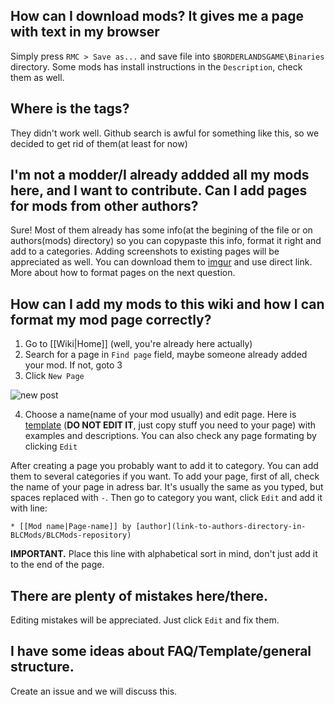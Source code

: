 ## How can I download mods? It gives me a page with text in my browser
Simply press `RMC > Save as...` and save file into `$BORDERLANDSGAME\Binaries` directory. Some mods has install instructions in the `Description`, check them as well.

## Where is the tags?
They didn't work well. Github search is awful for something like this, so we decided to get rid of them(at least for now)

## I'm not a modder/I already addded all my mods here, and I want to contribute. Can I add pages for mods from other authors?
Sure! Most of them already has some info(at the begining of the file or on authors(mods) directory) so you can copypaste this info, format it right and add to a categories. Adding screenshots to existing pages will be appreciated as well. You can download them to [imgur](https://imgur.com/) and use direct link. More about how to format pages on the next question.

## How can I add my mods to this wiki and how I can format my mod page correctly?
1. Go to [[Wiki|Home]] (well, you're already here actually)
2. Search for a page in `Find page` field, maybe someone already added your mod. If not, goto 3
3. Click `New Page`

![new post](https://i.imgur.com/puvhVrB.png)

4. Choose a name(name of your mod usually) and edit page. Here is [template](https://github.com/bugworm/Categories/wiki/TEMPLATE/_edit) (**DO NOT EDIT IT**, just copy stuff you need to your page) with examples and descriptions. You can also check any page formating by clicking `Edit`

After creating a page you probably want to add it to category. You can add them to several categories if you want. To add your page, first of all, check the name of your page in adress bar. It's usually the same as you typed, but spaces replaced with `-`. Then go to category you want, click `Edit` and add it with line:

`* [[Mod name|Page-name]] by [author](link-to-authors-directory-in-BLCMods/BLCMods-repository)`

**IMPORTANT.** Place this line with alphabetical sort in mind, don't just add it to the end of the page.

## There are plenty of mistakes here/there.
Editing mistakes will be appreciated. Just click `Edit` and fix them.

## I have some ideas about FAQ/Template/general structure.
Create an issue and we will discuss this.